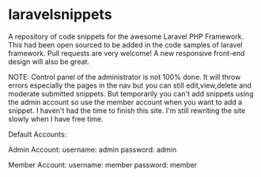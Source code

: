 laravelsnippets
===============

A repository of code snippets for the awesome Laravel PHP Framework. This had been open sourced to be added in the code samples of laravel framework. Pull requests are very welcome! A new responsive front-end design will also be great.

NOTE:
Control panel of the administrator is not 100% done. It will throw errors especially the pages in the nav but you can still edit,view,delete and moderate submitted snippets. But temporarily you can't add snippets using the admin account so use the member account when you want to add a snippet. I haven't had the time to finish this site. I'm still rewriting the site slowly when I have free time.

Default Accounts:

Admin Account:
username: admin
password: admin

Member Account:
username: member
password: member